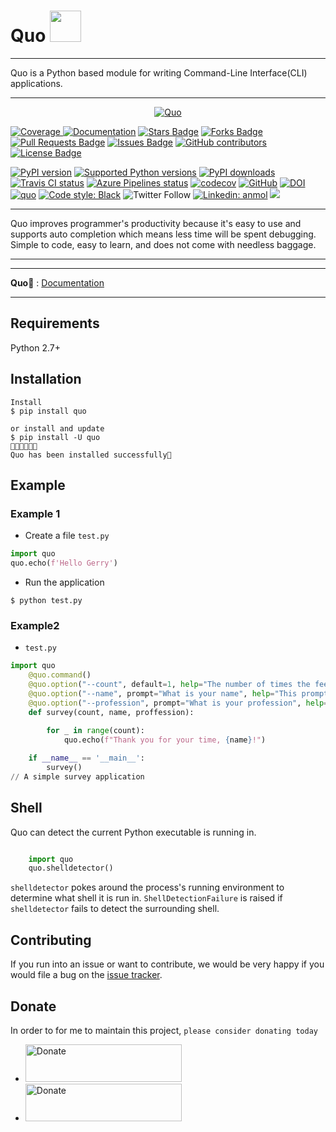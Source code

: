 <h1>Quo <img src="https://media.giphy.com/media/12oufCB0MyZ1Go/giphy.gif" width="50"></h2>



---

Quo is a Python  based module for writing Command-Line Interface(CLI) applications.

---
<p align="center">
  <a href="https://quo.rtfd.io"><img src="https://miro.medium.com/max/1400/1*wXEkk8gS6FMrBC-mJvVekQ.png" alt="Quo"></a>
</p
---
</p> 
</a>
<a href="https://codecov.io/gh/secretuminc/quo" target="_blank">
    <img src="https://img.shields.io/codecov/c/github/secretuminc/quo?color=%2334D058" alt="Coverage">
</a>
<a href="https://pypi.org/project/quo/"><img src="https://img.shields.io/static/v1?label=&labelColor=505050&message=website&color=%230076D6&style=flat&logo=google-chrome&logoColor=%230076D6" alt="Documentation"/></a>
<a href="https://github.com/viewerdiscretion/quo/stargazers"><img src="https://img.shields.io/github/stars/viewerdiscretion/quo" alt="Stars Badge"/></a>
<a href="https://github.com/viewerdiscretion/quo/network/members"><img src="https://img.shields.io/github/forks/viewerdiscretion/quo" alt="Forks Badge"/></a>
<a href="https://github.com/viewerdiscretion/quo/pulls"><img src="https://img.shields.io/github/issues-pr/viewerdiscretion/quo" alt="Pull Requests Badge"/></a>
<a href="https://github.com/viewerdiscretion/quo/issues"><img src="https://img.shields.io/github/issues/viewerdiscretion/quo" alt="Issues Badge"/></a>
<a href="https://github.com/viewerdiscretion/quo/graphs/contributors"><img alt="GitHub contributors" src="https://img.shields.io/github/contributors/viewerdiscretion/quo?color=2b9348"></a>
<a href="https://github.com/viewerdiscretion/quo/blob/master/LICENSE"><img src="https://img.shields.io/github/license/viewerdiscretion/quo?color=2b9348" alt="License Badge"/></a>

[![PyPI version](https://img.shields.io/pypi/v/quo.svg?logo=pypi&logoColor=FFE873)](https://pypi.org/project/quo/)
[![Supported Python versions](https://img.shields.io/pypi/pyversions/quo.svg?logo=python&logoColor=FFE873)](https://pypi.org/project/quo/)
[![PyPI downloads](https://img.shields.io/pypi/dm/quo.svg)](https://quo.rtfd.io)
[![Travis CI status](https://img.shields.io/travis/secretum/quo/master?label=Travis%20CI&logo=travis)](https://travis-ci.org/secretum/quo)
[![Azure Pipelines status](https://dev.azure.com/hugovk/hugovk/_apis/build/status/hugovk.pypistats?branchName=master)](https://dev.azure.com/hugovk/hugovk/_build?definitionId=1)
[![codecov](https://codecov.io/gh/secretum/quo/branch/master/graph/badge.svg)](https://codecov.io/gh/secretuminc/quo)
[![GitHub](https://img.shields.io/github/license/secretuminc/quo.svg)](LICENSE.txt)
[![DOI](https://zenodo.org/badge/149862343.svg)](https://zenodo.org/badge/latestdoi/149862343)
[![quo](https://snyk.io/advisor/python/quo/badge.svg)](https://snyk.io/advisor/python/quo)
[![Code style: Black](https://img.shields.io/badge/code%20style-black-000000.svg)](https://github.com/psf/black)
![Twitter Follow](https://img.shields.io/twitter/follow/gerrishon_s?label=Follow)
[![Linkedin: anmol](https://img.shields.io/badge/-Gerrishon-blue?style=flat-square&logo=Linkedin&logoColor=white&link=https://www.linkedin.com/in/gerrishonsirere/)](https://www.linkedin.com/in/gerrishonsirere/)
![](https://visitor-badge.glitch.me/badge?page_id=viewerdiscretion.quo)

---

Quo improves programmer's productivity because it's easy to use and supports auto completion which means less time will be spent debugging. Simple to code, easy to learn, and does not come with needless baggage.

---

---

**Quo📄** : <a href="https://quo.rtfd.io" class="external-link" target="_blank">Documentation</a>

---

## Requirements

Python 2.7+

## Installation

<div class="termy">

```console
Install
$ pip install quo

or install and update
$ pip install -U quo
🔸🔸🔸🔸🔸💯 
Quo has been installed successfully🎉 
```

</div>

## Example

### Example 1

* Create a  file `test.py` 

```Python
import quo
quo.echo(f'Hello Gerry')

```

* Run the application
```console
$ python test.py

```

### Example2
* `test.py`

```Python
import quo 
    @quo.command()
    @quo.option("--count", default=1, help="The number of times the feedback is printed.")
    @quo.option("--name", prompt="What is your name", help="This prompts the user to input their name.")
    @quo.option("--profession", prompt="What is your profession", help="This prompts user to input their proffession")
    def survey(count, name, proffession):
       
        for _ in range(count):
            quo.echo(f"Thank you for your time, {name}!")

    if __name__ == '__main__':
        survey() 
// A simple survey application
```

## Shell

Quo can detect the current Python executable is running in.

```Python

    import quo
    quo.shelldetector()
```

``shelldetector`` pokes around the process's running environment to determine
what shell it is run in. ``ShellDetectionFailure`` is raised if ``shelldetector`` fails to detect the
surrounding shell.

## Contributing

If you run into an issue or want to contribute, we would be very happy if you would file a bug on the [issue tracker](https://github.com/viewerdiscretion/quo/issues).

## Donate
In order to for me to maintain this project, `please consider donating today` 

* <a href="https://www.buymeacoffee.com/secretum" target="_blank"><img src="https://res.cloudinary.com/edev/image/upload/v1583011476/button_y8hgt8.png" alt="Donate" style="width: 250px !important; height: 60px !important;" width="250" height="60"></a>
* <a href="https://PayPal.me/gerrishon" target="_blank"><img src="https://raw.githubusercontent.com/aha999/DonateButtons/master/Paypal.png" alt="Donate" style="width: 250px !important; height: 60px !important;" width="250" height="60"></a>

